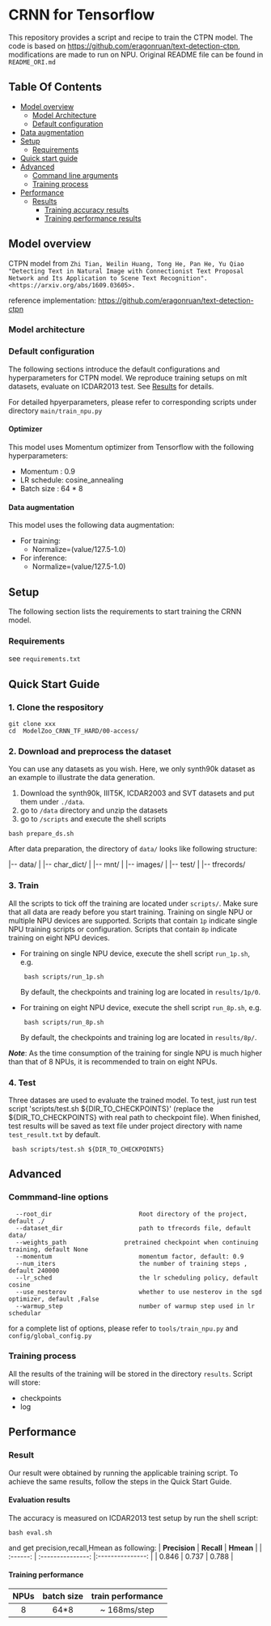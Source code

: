 # CRNN for Tensorflow 

This repository provides a script and recipe to train the CTPN model. The code is based on https://github.com/eragonruan/text-detection-ctpn,
modifications are made to run on NPU. Original README file can be found in `README_ORI.md`  

## Table Of Contents

* [Model overview](#model-overview)
  * [Model Architecture](#model-architecture)  
  * [Default configuration](#default-configuration)
* [Data augmentation](#data-augmentation)
* [Setup](#setup)
  * [Requirements](#requirements)
* [Quick start guide](#quick-start-guide)
* [Advanced](#advanced)
  * [Command line arguments](#command-line-arguments)
  * [Training process](#training-process)
* [Performance](#performance)
  * [Results](#results)
    * [Training accuracy results](#training-accuracy-results)
    * [Training performance results](#training-performance-results)    

## Model overview

CTPN model from
`Zhi Tian, Weilin Huang, Tong He, Pan He, Yu Qiao "Detecting Text in Natural Image with Connectionist Text Proposal Network and Its Application to Scene Text Recognition". <https://arxiv.org/abs/1609.03605>.`

reference implementation:  <https://github.com/eragonruan/text-detection-ctpn>

### Model architecture



### Default configuration

The following sections introduce the default configurations and hyperparameters for CTPN  model. We reproduce training setups 
on mlt datasets, evaluate on ICDAR2013 test. See [Results](#results) for details.

For detailed hpyerparameters, please refer to corresponding scripts under directory `main/train_npu.py`
#### Optimizer

This model uses Momentum optimizer from Tensorflow with the following hyperparameters:

- Momentum : 0.9
- LR schedule: cosine_annealing
- Batch size : 64 * 8   

#### Data augmentation

This model uses the following data augmentation:

- For training:
  - Normalize=(value/127.5-1.0)
- For inference:
  - Normalize=(value/127.5-1.0)



## Setup
The following section lists the requirements to start training the CRNN model.
### Requirements

see `requirements.txt`

## Quick Start Guide

### 1. Clone the respository

```shell
git clone xxx
cd  ModelZoo_CRNN_TF_HARD/00-access/
```

### 2. Download and preprocess the dataset

You can use any datasets as you wish. Here, we only  synth90k dataset as an example to illustrate the data generation. 

1. Download the synth90k, IIIT5K, ICDAR2003 and SVT datasets and put them under `./data`. 
2. go to  `/data` directory and unzip the datasets
3. go to `/scripts` and  execute the shell scripts 

```
bash prepare_ds.sh
``` 
After data preparation, the directory of  `data/` looks like following structure:

|-- data/
|     |-- char_dict/
|     |-- mnt/
|     |-- images/
|     |-- test/
|     |-- tfrecords/


### 3. Train

All the scripts to tick off the training are located under `scripts/`. Make sure that all data are ready before you start training. Training on single NPU or multiple NPU devices are supported. Scripts that contain `1p` indicate single NPU training scripts or configuration. Scripts that contain `8p` indicate training on eight NPU devices.
   
- For training on single NPU device, execute the shell script `run_1p.sh`, e.g.
  ```
   bash scripts/run_1p.sh
  ```
   By default, the checkpoints and training log are located in `results/1p/0`.

- For training on eight NPU device, execute the shell script `run_8p.sh`, e.g.
  ```
   bash scripts/run_8p.sh
  ```
  By default, the checkpoints and training log are located in `results/8p/`. 


***Note***: As the time consumption of the training for single NPU is much higher than that of 8 NPUs, it is recommended to train on eight NPUs.


### 4. Test
Three datases are used to evaluate the trained model. To test, just run test script 'scripts/test.sh ${DIR_TO_CHECKPOINTS}' (replace the ${DIR_TO_CHECKPOINTS}  with real path to checkpoint file). When finished, test results will be saved as text file under project directory with name `test_result.txt` by default.
  ```
   bash scripts/test.sh ${DIR_TO_CHECKPOINTS}
  ```


## Advanced
### Commmand-line options


```
  --root_dir                        Root directory of the project, default ./
  --dataset_dir                     path to tfrecords file, default data/
  --weights_path	            pretrained checkpoint when continuing training, default None
  --momentum                        momentum factor, default: 0.9
  --num_iters                       the number of training steps , default 240000
  --lr_sched                        the lr scheduling policy, default cosine
  --use_nesterov                    whether to use nesterov in the sgd optimizer, default ,False
  --warmup_step                     number of warmup step used in lr schedular                    
```
for a complete list of options, please refer to `tools/train_npu.py` and `config/global_config.py`

### Training process

All the results of the training will be stored in the directory `results`.
Script will store:
 - checkpoints
 - log
 
## Performance

### Result

Our result were obtained by running the applicable training script. To achieve the same results, follow the steps in the Quick Start Guide.


#### Evaluation results 
The accuracy is measured on ICDAR2013 test setup by run the shell script:
```
bash eval.sh
```
and get precision,recall,Hmean as following:
| **Precision** | **Recall**       | **Hmean** |
| :------: | :---------------: |:---------------:  |
|    0.846     | 0.737              |  0.788     |

#### Training performance 

| **NPUs** | batch size        | train performance |
| :------: | :---------------: |:---------------:  |
|    8     | 64*8              |  ~ 168ms/step     |
